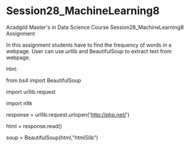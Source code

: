 # Session28_MachineLearning8
Acadgild Master's in Data Science Course Session28_MachineLearning8 Assignment

In this assignment students have to find the frequency of words in a webpage. 
User can use urllib and BeautifulSoup to extract text from webpage.

Hint:

from bs4 import BeautifulSoup

import urllib.request

import nltk

response = urllib.request.urlopen('http://php.net/')

html = response.read()

soup = BeautifulSoup(html,"html5lib")
